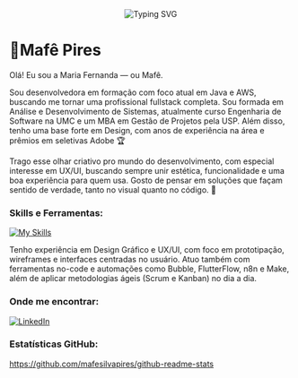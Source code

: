 <div align="center">
  <img src="https://readme-typing-svg.demolab.com?font=Fira+Code&pause=1000&color=FF4D50&center=true&vCenter=true&width=435&lines=Bem-vindo+ao+meu+perfil!+💻" alt="Typing SVG" />
</div>

# 🍓Mafê Pires
Olá! Eu sou a Maria Fernanda — ou Mafê.

Sou desenvolvedora em formação com foco atual em Java e AWS, buscando me tornar uma profissional fullstack completa.
Sou formada em Análise e Desenvolvimento de Sistemas, atualmente curso Engenharia de Software na UMC e um MBA em Gestão de Projetos pela USP. Além disso, tenho uma base forte em Design, com anos de experiência na área e prêmios em seletivas Adobe 🏆

Trago esse olhar criativo pro mundo do desenvolvimento, com especial interesse em UX/UI, buscando sempre unir estética, funcionalidade e uma boa experiência para quem usa. Gosto de pensar em soluções que façam sentido de verdade, tanto no visual quanto no código. 🚀

### Skills e Ferramentas:
[![My Skills](https://skillicons.dev/icons?i=aws,python,java,mysql,postgres,php,html,css,figma,photoshop,illustrator,postman,bootstrap)](https://skillicons.dev)

Tenho experiência em Design Gráfico e UX/UI, com foco em prototipação, wireframes e interfaces centradas no usuário.
Atuo também com ferramentas no-code e automações como Bubble, FlutterFlow, n8n e Make, além de aplicar metodologias ágeis (Scrum e Kanban) no dia a dia.

### Onde me encontrar:
[![LinkedIn](https://img.shields.io/badge/linkedin-%23ff4d50.svg?style=for-the-badge&logo=linkedin&logoColor=white)](https://www.linkedin.com/in/mafepires/)

### Estatísticas GitHub:
https://github.com/mafesilvapires/github-readme-stats


